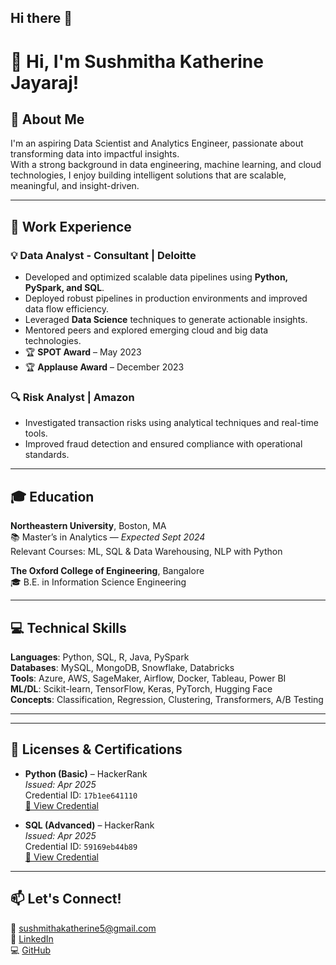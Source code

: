 ## Hi there 👋

# 👋 Hi, I'm Sushmitha Katherine Jayaraj!

## 🚀 About Me
I'm an aspiring Data Scientist and Analytics Engineer, passionate about transforming data into impactful insights.  
With a strong background in data engineering, machine learning, and cloud technologies, I enjoy building intelligent solutions that are scalable, meaningful, and insight-driven.

---

## 💼 Work Experience

### 💡 Data Analyst - Consultant | Deloitte
- Developed and optimized scalable data pipelines using **Python, PySpark, and SQL**.
- Deployed robust pipelines in production environments and improved data flow efficiency.
- Leveraged **Data Science** techniques to generate actionable insights.
- Mentored peers and explored emerging cloud and big data technologies.
- 🏆 **SPOT Award** – May 2023  
- 🏆 **Applause Award** – December 2023

### 🔍 Risk Analyst | Amazon
- Investigated transaction risks using analytical techniques and real-time tools.
- Improved fraud detection and ensured compliance with operational standards.

---

## 🎓 Education

**Northeastern University**, Boston, MA  
📚 Master’s in Analytics — *Expected Sept 2024*  
Relevant Courses: ML, SQL & Data Warehousing, NLP with Python  

**The Oxford College of Engineering**, Bangalore  
🎓 B.E. in Information Science Engineering

---

## 💻 Technical Skills

**Languages**: Python, SQL, R, Java, PySpark  
**Databases**: MySQL, MongoDB, Snowflake, Databricks  
**Tools**: Azure, AWS, SageMaker, Airflow, Docker, Tableau, Power BI  
**ML/DL**: Scikit-learn, TensorFlow, Keras, PyTorch, Hugging Face  
**Concepts**: Classification, Regression, Clustering, Transformers, A/B Testing

---
---

## 📜 Licenses & Certifications

- **Python (Basic)** – HackerRank  
  *Issued: Apr 2025*  
  Credential ID: `17b1ee641110`  
  [🔗 View Credential](https://www.hackerrank.com/certificates/17b1ee641110)

- **SQL (Advanced)** – HackerRank  
  *Issued: Apr 2025*  
  Credential ID: `59169eb44b89`  
  [🔗 View Credential](https://www.hackerrank.com/certificates/59169eb44b89)
---
## 📫 Let's Connect!
📧 sushmithakatherine5@gmail.com  
🔗 [LinkedIn](https://linkedin.com/in/sushmitha-katherine-69387b189/)  
💻 [GitHub](https://github.com/sushmitha-lab)  


